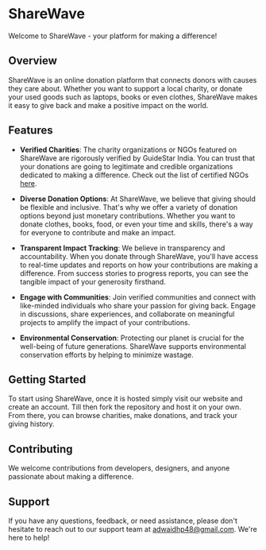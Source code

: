 # ShareWave

Welcome to ShareWave - your platform for making a difference!

## Overview

ShareWave is an online donation platform that connects donors with causes they care about. Whether you want to support a local charity, or donate your used goods such as laptops, books or even clothes, ShareWave makes it easy to give back and make a positive impact on the world.

## Features

- **Verified Charities**: The charity organizations or NGOs featured on ShareWave are rigorously verified by GuideStar India. You can trust that your donations are going to legitimate and credible organizations dedicated to making a difference. Check out the list of certified NGOs [here](https://guidestarindia.org.in/SiteImages/Certifications/GuideStarIndiaPlatinumGoldSilverCertifiedNGOswithActiveCertificationStatus.pdf).

- **Diverse Donation Options**: At ShareWave, we believe that giving should be flexible and inclusive. That's why we offer a variety of donation options beyond just monetary contributions. Whether you want to donate clothes, books, food, or even your time and skills, there's a way for everyone to contribute and make an impact.

- **Transparent Impact Tracking**: We believe in transparency and accountability. When you donate through ShareWave, you'll have access to real-time updates and reports on how your contributions are making a difference. From success stories to progress reports, you can see the tangible impact of your generosity firsthand.

- **Engage with Communities**: Join verified communities and connect with like-minded individuals who share your passion for giving back. Engage in discussions, share experiences, and collaborate on meaningful projects to amplify the impact of your contributions.

- **Environmental Conservation**: Protecting our planet is crucial for the well-being of future generations. ShareWave supports environmental conservation efforts by helping to minimize wastage.

  
## Getting Started

To start using ShareWave, once it is hosted simply visit our website and create an account. Till then fork the repository and host it on your own. From there, you can browse charities, make donations, and track your giving history.

## Contributing

We welcome contributions from developers, designers, and anyone passionate about making a difference.

## Support

If you have any questions, feedback, or need assistance, please don't hesitate to reach out to our support team at adwaidhp48@gmail.com. We're here to help!

